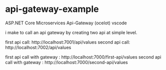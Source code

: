# api-gateway-example
ASP.NET Core
Microservices
Api-Gateway (ocelot)
vscode

i make to call an api gateway by creating two api at simple level.

first api call:  http://localhost:7001/api/values
second api call: http://localhost:7002/api/values

first api call with gateway  : http://localhost:7000/first-api/values
second api call with gateway : http://localhost:7000/second-api/values
